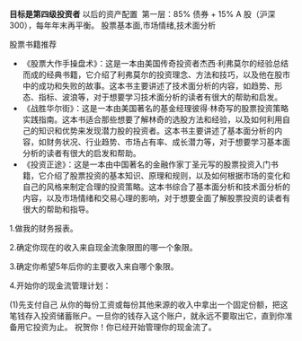**目标是第四级投资者**
以后的资产配置 
第一层：85% 债券 + 15% A 股（沪深300），每年年末再平衡。
股票基本面,市场情绪,技术面分析

股票书籍推荐 
- 《股票大作手操盘术》：这是一本由美国传奇投资者杰西·利弗莫尔的经验总结而成的经典书籍，它介绍了利弗莫尔的投资理念、方法和技巧，以及他在股市中的成功和失败的故事。这本书主要讲述了技术面分析的内容，如趋势、形态、指标、波浪等，对于想要学习技术面分析的读者有很大的帮助和启发。 
- 《战胜华尔街》：这是一本由美国著名的基金经理彼得·林奇写的股票投资策略实践指南。这本书适合那些想要了解林奇的选股方法和经验，以及如何利用自己的知识和优势来发现潜力股的投资者。这本书主要讲述了基本面分析的内容，如财务状况、行业趋势、市场占有率、成长潜力等，对于想要学习基本面分析的读者有很大的启发和帮助。 
- 《投资正途》：这是一本由中国著名的金融作家丁圣元写的股票投资入门书籍，它介绍了股票投资的基本知识、原理和规则，以及如何根据市场的变化和自己的风格来制定合理的投资策略。这本书综合了基本面分析和技术面分析的内容，以及市场情绪和交易心理的影响，对于想要全面了解股票投资的读者有很大的帮助和指导。

1.做我的财务报表。

2.确定你现在的收入来自现金流象限图的哪一个象限。

3.确定你希望5年后你的主要收入来自哪个象限。

4.开始你的现金流管理计划：

(1)先支付自己
从你的每份工资或每份其他来源的收入中拿出一个固定份额，把这笔钱存入投资储蓄账户。一旦你的钱存入这个账户，就永远不要取出它，直到你准备用它投资为止。
祝贺你！你已经开始管理你的现金流了。

